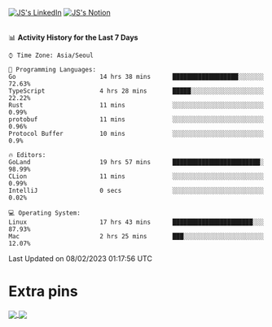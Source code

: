 
[![JS's LinkedIn](https://img.shields.io/badge/LinkedIn-blue?style=for-the-badge&logo=linkedin)](https://www.linkedin.com/in/jaeseung-lee-5a2a32139/) 
[![JS's Notion](https://img.shields.io/badge/Notion-black?style=for-the-badge&logo=notion)](https://bit.ly/ljswiki1) <br><br>
<!-- ![JS's GitHub stats](https://github-readme-stats-lemon-five.vercel.app/api?username=tkxkd0159&hide=contribs,prs,stars,issues&show_icons=true&theme=react&include_all_commits=true)   -->
<!-- ![Top Langs](https://github-readme-stats-lemon-five.vercel.app/api/top-langs/?username=tkxkd0159&layout=compact&hide=jupyter%20notebook,scss,html,css&langs_count=10)  -->


<!--START_SECTION:waka-->
📊 **Activity History for the Last 7 Days** 

```text
⌚︎ Time Zone: Asia/Seoul

💬 Programming Languages: 
Go                       14 hrs 38 mins      ██████████████████░░░░░░░   72.63% 
TypeScript               4 hrs 28 mins       █████░░░░░░░░░░░░░░░░░░░░   22.22% 
Rust                     11 mins             ░░░░░░░░░░░░░░░░░░░░░░░░░   0.99% 
protobuf                 11 mins             ░░░░░░░░░░░░░░░░░░░░░░░░░   0.96% 
Protocol Buffer          10 mins             ░░░░░░░░░░░░░░░░░░░░░░░░░   0.9%

🔥 Editors: 
GoLand                   19 hrs 57 mins      ████████████████████████░   98.99% 
CLion                    11 mins             ░░░░░░░░░░░░░░░░░░░░░░░░░   0.99% 
IntelliJ                 0 secs              ░░░░░░░░░░░░░░░░░░░░░░░░░   0.02%

💻 Operating System: 
Linux                    17 hrs 43 mins      ██████████████████████░░░   87.93% 
Mac                      2 hrs 25 mins       ███░░░░░░░░░░░░░░░░░░░░░░   12.07%

```


 Last Updated on 08/02/2023 01:17:56 UTC
<!--END_SECTION:waka-->

# Extra pins
<a href="https://github.com/tkxkd0159/tkxkd0159.github.io">
  <img align="center" src="https://github-readme-stats-lemon-five.vercel.app/api/pin/?username=tkxkd0159&repo=nft-card-game&theme=react" />
</a>
<a href="https://github.com/tkxkd0159/dsalgo">
  <img align="center" src="https://github-readme-stats-lemon-five.vercel.app/api/pin/?username=tkxkd0159&repo=dsalgo&theme=react" />
</a>

<!---
- 🔭 I’m currently working on ...
- 🌱 I’m currently learning blockchain and distributed network
- 👯 I’m looking to collaborate on ...
- 🤔 I’m looking for help with ...
- 💬 Ask me about ...
- 📫 How to reach me: ...
- 😄 Pronouns: ...
- ⚡ Fun fact: ...
-->
